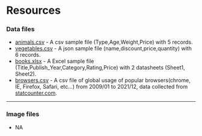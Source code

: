 # Resources

### Data files
- [animals.csv](./animals.csv) - A csv sample file (Type,Age,Weight,Price) with 5 records.
- [vegetables.csv](./vegetables.json) - A json sample file (name,discount,price,quantity) with 6 records.
- [books.xlsx](./books.xlsx) - A Excel sample file (Title,Publish_Year,Category,Rating,Price) with 2 datasheets (Sheet1, Sheet2).
- [browsers.csv](./browsers.csv) - A csv file of global usage of popular browsers(chrome, IE, Firefox, Safari, etc...) from 2009/01 to 2021/12, data collected from [statcounter.com](gs.statcounter.com).
---
### Image files
- NA
